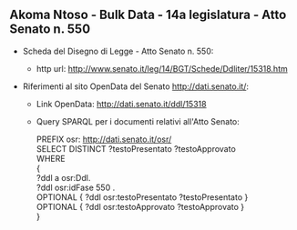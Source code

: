 ## Akoma Ntoso - Bulk Data - 14a legislatura - Atto Senato n. 550 ##

* Scheda del Disegno di Legge - Atto Senato n. 550:
	* http url: http://www.senato.it/leg/14/BGT/Schede/Ddliter/15318.htm

* Riferimenti al sito OpenData del Senato http://dati.senato.it/:
	* Link OpenData: http://dati.senato.it/ddl/15318
	* Query SPARQL per i documenti relativi all'Atto Senato:

        PREFIX osr: <http://dati.senato.it/osr/>  
		SELECT DISTINCT ?testoPresentato ?testoApprovato  
		WHERE  
		{  
		    ?ddl a osr:Ddl.  
		    ?ddl osr:idFase 550 .  
		    OPTIONAL { ?ddl osr:testoPresentato ?testoPresentato }  
		    OPTIONAL { ?ddl osr:testoApprovato ?testoApprovato }  
		}
		